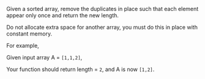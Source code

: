 
Given a sorted array, remove the duplicates in place such that each element appear only once and return the new length.

Do not allocate extra space for another array, you must do this in place with constant memory.

For example,

Given input array A = `[1,1,2]`,

Your function should return length = `2`, and A is now `[1,2]`.